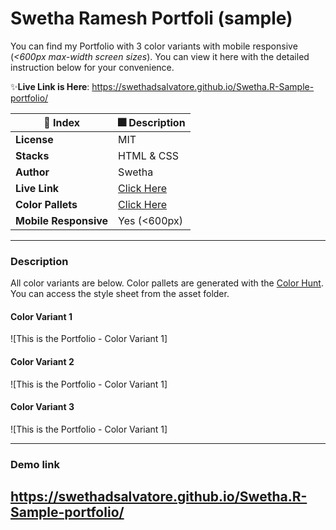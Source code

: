 # Swetha Ramesh Portfoli (sample)
You can find my Portfolio with 3 color variants with mobile responsive (_<600px max-width screen sizes_). You can view it here with the detailed instruction below for your convenience. 

✨**Live Link is Here**: https://swethadsalvatore.github.io/Swetha.R-Sample-portfolio/


| 🚀 Index | 🎆 Description |
|--|--|
| **License** |MIT  |
| **Stacks** |HTML & CSS  |
| **Author** |Swetha |
| **Live Link** | [Click Here](https://github.com/SwethaDSalvatore/Swetha.R-Sample-portfolio.git) |
| **Color Pallets** | [Click Here](https://colorhunt.co/) |
| **Mobile Responsive** | Yes (<600px) |



---

### Description
All color variants are below. Color pallets are generated with the [Color Hunt](https://www.colorhunt.co).
You can access the style sheet from the asset folder. 

#### Color Variant 1
![This is the Portfolio - Color Variant 1] <link rel="stylesheet" href="./style.css">

#### Color Variant 2
![This is the Portfolio - Color Variant 1] <link rel="stylesheet" href="./assets/variants/style-two.css">

#### Color Variant 3
![This is the Portfolio - Color Variant 1] <link rel="stylesheet" href="./assets/variants/style.three.css">

---
### Demo link
https://swethadsalvatore.github.io/Swetha.R-Sample-portfolio/
---